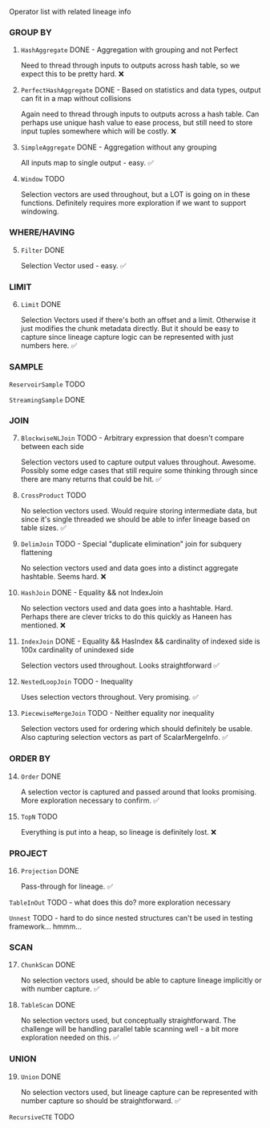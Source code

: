 Operator list with related lineage info

### GROUP BY
1. `HashAggregate` DONE - Aggregation with grouping and not Perfect

    Need to thread through inputs to outputs across hash table, so we expect this to be pretty hard.
    :x:

2. `PerfectHashAggregate` DONE - Based on statistics and data types, output can fit in a map without collisions

    Again need to thread through inputs to outputs across a hash table.
    Can perhaps use unique hash value to ease process, but still need to store input tuples somewhere which will be costly.
    :x:

3. `SimpleAggregate` DONE - Aggregation without any grouping

    All inputs map to single output - easy.
    :white_check_mark:

4. `Window` TODO

    Selection vectors are used throughout, but a LOT is going on in these functions.
    Definitely requires more exploration if we want to support windowing.

### WHERE/HAVING
5. `Filter` DONE

    Selection Vector used - easy.
    :white_check_mark:

### LIMIT
6. `Limit` DONE

    Selection Vectors used if there's both an offset and a limit.
    Otherwise it just modifies the chunk metadata directly.
    But it should be easy to capture since lineage capture logic can be represented with just numbers here.
    :white_check_mark:

### SAMPLE

`ReservoirSample` TODO

`StreamingSample` DONE

### JOIN
7. `BlockwiseNLJoin` TODO - Arbitrary expression that doesn't compare between each side

    Selection vectors used to capture output values throughout. Awesome.
    Possibly some edge cases that still require some thinking through since there are many returns that could be hit.
    :white_check_mark: 

8. `CrossProduct` TODO

    No selection vectors used. Would require storing intermediate data,
    but since it's single threaded we should be able to infer lineage based on table sizes.
    :white_check_mark:

9. `DelimJoin` TODO - Special "duplicate elimination" join for subquery flattening

    No selection vectors used and data goes into a distinct aggregate hashtable. Seems hard.
    :x: 

10. `HashJoin` DONE - Equality && not IndexJoin

    No selection vectors used and data goes into a hashtable. Hard.
    Perhaps there are clever tricks to do this quickly as Haneen has mentioned.
    :x:

11. `IndexJoin` DONE - Equality && HasIndex && cardinality of indexed side is 100x cardinality of unindexed side

    Selection vectors used throughout. Looks straightforward
    :white_check_mark:

12. `NestedLoopJoin` TODO - Inequality

    Uses selection vectors throughout. Very promising.
    :white_check_mark: 

13. `PiecewiseMergeJoin` TODO - Neither equality nor inequality

    Selection vectors used for ordering which should definitely be usable.
    Also capturing selection vectors as part of ScalarMergeInfo.
    :white_check_mark: 

### ORDER BY
14. `Order` DONE

    A selection vector is captured and passed around that looks promising. More exploration necessary to confirm.
    :white_check_mark: 

15. `TopN` TODO

    Everything is put into a heap, so lineage is definitely lost.
    :x: 

### PROJECT
16. `Projection` DONE

    Pass-through for lineage.
    :white_check_mark:
    
`TableInOut` TODO - what does this do? more exploration necessary

`Unnest` TODO - hard to do since nested structures can't be used in testing framework... hmmm...

### SCAN
17. `ChunkScan` DONE

    No selection vectors used, should be able to capture lineage implicitly or with number capture.
    :white_check_mark: 

18. `TableScan` DONE

    No selection vectors used, but conceptually straightforward.
    The challenge will be handling parallel table scanning well - a bit more exploration needed on this.
    :white_check_mark: 

### UNION
19. `Union` DONE

    No selection vectors used, but lineage capture can be represented with number capture so should be straightforward.
    :white_check_mark:
    
`RecursiveCTE` TODO